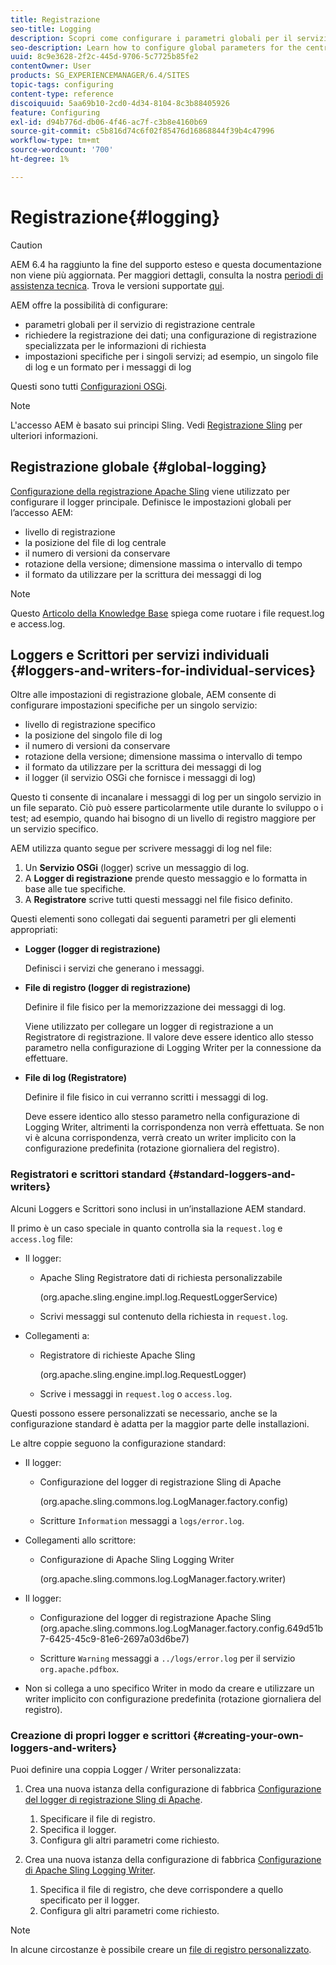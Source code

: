 ```yaml
---
title: Registrazione
seo-title: Logging
description: Scopri come configurare i parametri globali per il servizio di registrazione centrale, le impostazioni specifiche per i singoli servizi o come richiedere la registrazione dei dati.
seo-description: Learn how to configure global parameters for the central logging service, specific settings for the individual services or how to request data logging.
uuid: 8c9e3628-2f2c-445d-9706-5c7725b85fe2
contentOwner: User
products: SG_EXPERIENCEMANAGER/6.4/SITES
topic-tags: configuring
content-type: reference
discoiquuid: 5aa69b10-2cd0-4d34-8104-8c3b88405926
feature: Configuring
exl-id: d94b776d-db06-4f46-ac7f-c3b8e4160b69
source-git-commit: c5b816d74c6f02f85476d16868844f39b4c47996
workflow-type: tm+mt
source-wordcount: '700'
ht-degree: 1%

---
```


# Registrazione{#logging}

>[!CAUTION]
>
>AEM 6.4 ha raggiunto la fine del supporto esteso e questa documentazione non viene più aggiornata. Per maggiori dettagli, consulta la nostra [periodi di assistenza tecnica](https://helpx.adobe.com/it/support/programs/eol-matrix.html). Trova le versioni supportate [qui](https://experienceleague.adobe.com/docs/).

AEM offre la possibilità di configurare:

* parametri globali per il servizio di registrazione centrale
* richiedere la registrazione dei dati; una configurazione di registrazione specializzata per le informazioni di richiesta
* impostazioni specifiche per i singoli servizi; ad esempio, un singolo file di log e un formato per i messaggi di log

Questi sono tutti [Configurazioni OSGi](/help/sites-deploying/configuring-osgi.md).

>[!NOTE]
>
>L&#39;accesso AEM è basato sui principi Sling. Vedi [Registrazione Sling](https://sling.apache.org/site/logging.html) per ulteriori informazioni.

## Registrazione globale {#global-logging}

[Configurazione della registrazione Apache Sling](/help/sites-deploying/osgi-configuration-settings.md) viene utilizzato per configurare il logger principale. Definisce le impostazioni globali per l’accesso AEM:

* livello di registrazione
* la posizione del file di log centrale
* il numero di versioni da conservare
* rotazione della versione; dimensione massima o intervallo di tempo
* il formato da utilizzare per la scrittura dei messaggi di log

>[!NOTE]
>
>Questo [Articolo della Knowledge Base](https://helpx.adobe.com/experience-manager/kb/HowToRotateRequestAndAccessLog.html) spiega come ruotare i file request.log e access.log.

## Loggers e Scrittori per servizi individuali {#loggers-and-writers-for-individual-services}

Oltre alle impostazioni di registrazione globale, AEM consente di configurare impostazioni specifiche per un singolo servizio:

* livello di registrazione specifico
* la posizione del singolo file di log
* il numero di versioni da conservare
* rotazione della versione; dimensione massima o intervallo di tempo
* il formato da utilizzare per la scrittura dei messaggi di log
* il logger (il servizio OSGi che fornisce i messaggi di log)

Questo ti consente di incanalare i messaggi di log per un singolo servizio in un file separato. Ciò può essere particolarmente utile durante lo sviluppo o i test; ad esempio, quando hai bisogno di un livello di registro maggiore per un servizio specifico.

AEM utilizza quanto segue per scrivere messaggi di log nel file:

1. Un **Servizio OSGi** (logger) scrive un messaggio di log.
1. A **Logger di registrazione** prende questo messaggio e lo formatta in base alle tue specifiche.
1. A **Registratore** scrive tutti questi messaggi nel file fisico definito.

Questi elementi sono collegati dai seguenti parametri per gli elementi appropriati:

* **Logger (logger di registrazione)**

   Definisci i servizi che generano i messaggi.

* **File di registro (logger di registrazione)**

   Definire il file fisico per la memorizzazione dei messaggi di log.

   Viene utilizzato per collegare un logger di registrazione a un Registratore di registrazione. Il valore deve essere identico allo stesso parametro nella configurazione di Logging Writer per la connessione da effettuare.

* **File di log (Registratore)**

   Definire il file fisico in cui verranno scritti i messaggi di log.

   Deve essere identico allo stesso parametro nella configurazione di Logging Writer, altrimenti la corrispondenza non verrà effettuata. Se non vi è alcuna corrispondenza, verrà creato un writer implicito con la configurazione predefinita (rotazione giornaliera del registro).

### Registratori e scrittori standard {#standard-loggers-and-writers}

Alcuni Loggers e Scrittori sono inclusi in un’installazione AEM standard.

Il primo è un caso speciale in quanto controlla sia la `request.log` e `access.log` file:

* Il logger:

   * Apache Sling Registratore dati di richiesta personalizzabile

      (org.apache.sling.engine.impl.log.RequestLoggerService)

   * Scrivi messaggi sul contenuto della richiesta in `request.log`.

* Collegamenti a:

   * Registratore di richieste Apache Sling

      (org.apache.sling.engine.impl.log.RequestLogger)

   * Scrive i messaggi in `request.log` o `access.log`.

Questi possono essere personalizzati se necessario, anche se la configurazione standard è adatta per la maggior parte delle installazioni.

Le altre coppie seguono la configurazione standard:

* Il logger:

   * Configurazione del logger di registrazione Sling di Apache

      (org.apache.sling.commons.log.LogManager.factory.config)

   * Scritture `Information` messaggi a `logs/error.log`.

* Collegamenti allo scrittore:

   * Configurazione di Apache Sling Logging Writer

      (org.apache.sling.commons.log.LogManager.factory.writer)

* Il logger:

   * Configurazione del logger di registrazione Apache Sling (org.apache.sling.commons.log.LogManager.factory.config.649d51b7-6425-45c9-81e6-2697a03d6be7)

   * Scritture `Warning` messaggi a `../logs/error.log` per il servizio `org.apache.pdfbox`.

* Non si collega a uno specifico Writer in modo da creare e utilizzare un writer implicito con configurazione predefinita (rotazione giornaliera del registro).

### Creazione di propri logger e scrittori {#creating-your-own-loggers-and-writers}

Puoi definire una coppia Logger / Writer personalizzata:

1. Crea una nuova istanza della configurazione di fabbrica [Configurazione del logger di registrazione Sling di Apache](/help/sites-deploying/osgi-configuration-settings.md).

   1. Specificare il file di registro.
   1. Specifica il logger.
   1. Configura gli altri parametri come richiesto.

1. Crea una nuova istanza della configurazione di fabbrica [Configurazione di Apache Sling Logging Writer](/help/sites-deploying/osgi-configuration-settings.md).

   1. Specifica il file di registro, che deve corrispondere a quello specificato per il logger.
   1. Configura gli altri parametri come richiesto.

>[!NOTE]
>
>In alcune circostanze è possibile creare un [file di registro personalizzato](/help/sites-deploying/monitoring-and-maintaining.md#create-a-custom-log-file).
